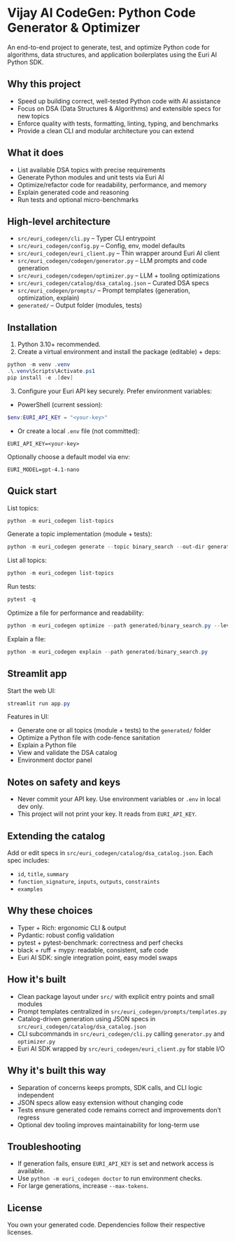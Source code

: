 # Vijay AI CodeGen: Python Code Generator & Optimizer

An end-to-end project to generate, test, and optimize Python code for algorithms, data structures, and application boilerplates using the Euri AI Python SDK.

## Why this project
- Speed up building correct, well-tested Python code with AI assistance
- Focus on DSA (Data Structures & Algorithms) and extensible specs for new topics
- Enforce quality with tests, formatting, linting, typing, and benchmarks
- Provide a clean CLI and modular architecture you can extend

## What it does
- List available DSA topics with precise requirements
- Generate Python modules and unit tests via Euri AI
- Optimize/refactor code for readability, performance, and memory
- Explain generated code and reasoning
- Run tests and optional micro-benchmarks

## High-level architecture
- `src/euri_codegen/cli.py` – Typer CLI entrypoint
- `src/euri_codegen/config.py` – Config, env, model defaults
- `src/euri_codegen/euri_client.py` – Thin wrapper around Euri AI client
- `src/euri_codegen/codegen/generator.py` – LLM prompts and code generation
- `src/euri_codegen/codegen/optimizer.py` – LLM + tooling optimizations
- `src/euri_codegen/catalog/dsa_catalog.json` – Curated DSA specs
- `src/euri_codegen/prompts/` – Prompt templates (generation, optimization, explain)
- `generated/` – Output folder (modules, tests)

## Installation
1) Python 3.10+ recommended.
2) Create a virtual environment and install the package (editable) + deps:

```powershell
python -m venv .venv
.\.venv\Scripts\Activate.ps1
pip install -e .[dev]
```

3) Configure your Euri API key securely. Prefer environment variables:

- PowerShell (current session):
```powershell
$env:EURI_API_KEY = "<your-key>"
```

- Or create a local `.env` file (not committed):
```
EURI_API_KEY=<your-key>
```

Optionally choose a default model via env:
```
EURI_MODEL=gpt-4.1-nano
```

## Quick start
List topics:
```powershell
python -m euri_codegen list-topics
```

Generate a topic implementation (module + tests):
```powershell
python -m euri_codegen generate --topic binary_search --out-dir generated
```

List all topics:
```powershell
python -m euri_codegen list-topics
```

Run tests:
```powershell
pytest -q
```

Optimize a file for performance and readability:
```powershell
python -m euri_codegen optimize --path generated/binary_search.py --level all
```

Explain a file:
```powershell
python -m euri_codegen explain --path generated/binary_search.py
```

## Streamlit app
Start the web UI:
```powershell
streamlit run app.py
```
Features in UI:
- Generate one or all topics (module + tests) to the `generated/` folder
- Optimize a Python file with code-fence sanitation
- Explain a Python file
- View and validate the DSA catalog
- Environment doctor panel

## Notes on safety and keys
- Never commit your API key. Use environment variables or `.env` in local dev only.
- This project will not print your key. It reads from `EURI_API_KEY`.

## Extending the catalog
Add or edit specs in `src/euri_codegen/catalog/dsa_catalog.json`. Each spec includes:
- `id`, `title`, `summary`
- `function_signature`, `inputs`, `outputs`, `constraints`
- `examples`

## Why these choices
- Typer + Rich: ergonomic CLI & output
- Pydantic: robust config validation
- pytest + pytest-benchmark: correctness and perf checks
- black + ruff + mypy: readable, consistent, safe code
- Euri AI SDK: single integration point, easy model swaps

## How it's built
- Clean package layout under `src/` with explicit entry points and small modules
- Prompt templates centralized in `src/euri_codegen/prompts/templates.py`
- Catalog-driven generation using JSON specs in `src/euri_codegen/catalog/dsa_catalog.json`
- CLI subcommands in `src/euri_codegen/cli.py` calling `generator.py` and `optimizer.py`
- Euri AI SDK wrapped by `src/euri_codegen/euri_client.py` for stable I/O

## Why it's built this way
- Separation of concerns keeps prompts, SDK calls, and CLI logic independent
- JSON specs allow easy extension without changing code
- Tests ensure generated code remains correct and improvements don’t regress
- Optional dev tooling improves maintainability for long-term use

## Troubleshooting
- If generation fails, ensure `EURI_API_KEY` is set and network access is available.
- Use `python -m euri_codegen doctor` to run environment checks.
- For large generations, increase `--max-tokens`.

## License
You own your generated code. Dependencies follow their respective licenses.
